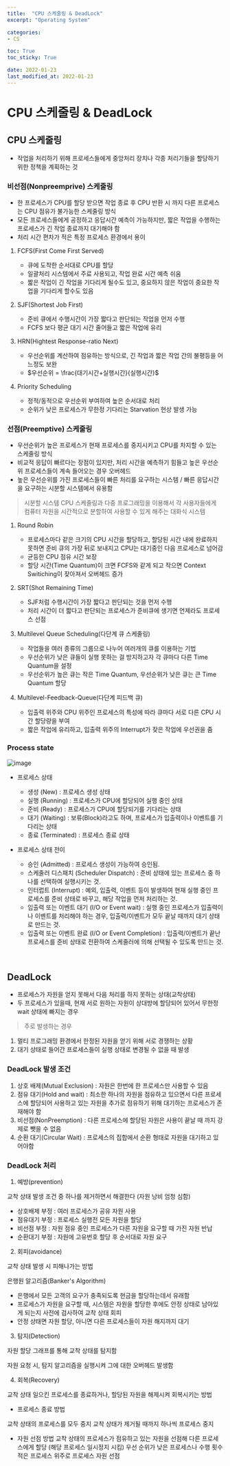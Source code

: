 ```yaml
---
title:  "CPU 스케줄링 & DeadLock"
excerpt: "Operating System"

categories:
- CS

toc: True
toc_sticky: True

date: 2022-01-23
last_modified_at: 2022-01-23
---
```


# CPU 스케줄링 & DeadLock

## CPU 스케줄링

- 작업을 처리하기 위해 프로세스들에게 중앙처리 장치나 각종 처리기들을 할당하기 위한 정책을 계획하는 것

### 비선점(Nonpreemprive) 스케줄링

- 한 프로세스가 CPU를 할당 받으면 작업 종료 후 CPU 반환 시 까지 다른 프로세스는 CPU 점유가 불가능한 스케줄링 방식
- 모든 프로세스들에게 공정하고 응답시간 예측이 가능하지만, 짧은 작업을 수행하는 프로세스가 긴 작업 종료까지 대기해야 함
- 처리 시간 편차가 적은 특정 프로세스 환경에서 용이

1. FCFS(First Come First Served)
   - 큐에 도착한 순서대로 CPU를 할당
   - 일괄처리 시스템에서 주료 사용되고, 작업 완료 시간 예측 쉬움
   - 짧은 작업이 긴 작업을 기다리게 될수도 있고, 중요하지 않은 작업이 중요한 작업을 기다리게 할수도 있음

2. SJF(Shortest Job First)
    - 준비 큐에서 수행시간이 가장 짧다고 판단되는 작업을 먼저 수행
    - FCFS 보다 평균 대기 시간 줄어들고 짧은 작업에 유리

3. HRN(Hightest Response-ratio Next)
    - 우선순위를 계산하여 점유하는 방식으로, 긴 작업과 짧은 작업 간의 불평등을 어느정도 보완
    - $우선순위 = \frac{대기시간+실행시간}{실행시간}$

4. Priority Scheduling
    - 정적/동적으로 우선순위 부여하여 높은 순서대로 처리
    - 순위가 낮은 프로세스가 무한정 기다리는 Starvation 현상 발생 가능

### 선점(Preemptive) 스케줄링

- 우선순위가 높은 프로세스가 현재 프로세스를 중지시키고 CPU를 차지할 수 있는 스케줄링 방식
- 비교적 응답이 빠르다는 장점이 있지만, 처리 시간을 예측하기 힘들고 높은 우선순위 프로세스들이 계속 들어오는 경우 오버헤드
- 높은 우선순위를 가진 프로세스들이 빠른 처리를 요구하는 시스템 / 빠른 응답시간을 요구하는 시분할 시스템에서 유용함

> 시분할 시스템 
> CPU 스케줄링과 다중 프로그래밍을 이용해서 각 사용자들에게 컴퓨터 자원을 시간적으로 분할하여 사용할 수 있게 해주는 대화식 시스템

1. Round Robin
    - 프로세스마다 같은 크기의 CPU 시간을 할당하고, 할당된 시간 내에 완료하지 못하면 준비 큐의 가장 뒤로 보내지고 CPU는 대기중인 다음 프로세스로 넘어감
    - 균등한 CPU 점유 시간 보장
    - 할당 시간(Time Quantum)이 크면 FCFS와 같게 되고 작으면 Context Switiching이 잦아져서 오버헤드 증가

2. SRT(Shot Remaining Time)
    - SJF처럼 수행시간이 가장 짧다고 판단되는 것을 먼저 수행
    - 처리 시간이 더 짧다고 판단되는 프로세스가 준비큐에 생기면 언제라도 프로세스 선점

3. Multilevel Queue Scheduling(다단계 큐 스케줄링)
    - 작업들을 여러 종류의 그룹으로 나누어 여러개의 큐를 이용하는 기법
    - 우선순위가 낮은 큐들이 실행 못하는 걸 방지하고자 각 큐마다 다른 Time Quantum을 설정
    - 우선순위가 높은 큐는 작은 Time Quantum, 우선순위가 낮은 큐는 큰 Time Quantum 할당

4. Multilevel-Feedback-Queue(다단계 피드백 큐)
    - 입출력 위주와 CPU 위주인 프로세스의 특성에 따라 큐마다 서로 다른 CPU 시간 할당량을 부여
    - 짧은 작업에 유리하고, 입출력 위주의 Interrupt가 잦은 작업에 우선권을 줌



### Process state

![image](https://user-images.githubusercontent.com/76996686/150683458-7623fe98-1184-4e6c-8c5f-7dd118c59a00.png)

- 프로세스 상태 
  - 생성 (New) : 프로세스 생성 상태
  - 실행 (Running) : 프로세스가 CPU에 할당되어 실행 중인 상태
  - 준비 (Ready) : 프로세스가 CPU에 할당되기를 기다리는 상태
  - 대기 (Waiting) : 보류(Block)라고도 하며, 프로세스가 입출력이나 이벤트를 기다리는 상태
  - 종료 (Terminated) : 프로세스 종료 상태

- 프로세스 상태 전이
  - 승인 (Admitted) : 프로세스 생성이 가능하여 승인됨.
  - 스케줄러 디스패치 (Scheduler Dispatch) : 준비 상태에 있는 프로세스 중 하나를 선택하여 실행시키는 것.
  - 인터럽트 (Interrupt) : 예외, 입출력, 이벤트 등이 발생하여 현재 실행 중인 프로세스를 준비 상태로 바꾸고, 해당 작업을 먼저 처리하는 것.
  - 입출력 또는 이벤트 대기 (I/O or Event wait) : 실행 중인 프로세스가 입출력이나 이벤트를 처리해야 하는 경우, 입출력/이벤트가 모두 끝날 때까지 대기 상태로 만드는 것.
  - 입출력 또는 이벤트 완료 (I/O or Event Completion) : 입출력/이벤트가 끝난 프로세스를 준비 상태로 전환하여 스케줄러에 의해 선택될 수 있도록 만드는 것.

<br>

## DeadLock

- 프로세스가 자원을 얻지 못해서 다음 처리를 하지 못하는 상태(교착상태)
- 두 프로세스가 있을때, 현재 서로 원하는 자원이 상대방에 할당되어 있어서 무한정 wait 상태에 빠지는 경우

> 주로 발생하는 경우

1. 멀티 프로그래밍 환경에서 한정된 자원을 얻기 위해 서로 경쟁하는 상황
2. 대기 상태로 들어간 프로세스들이 실행 상태로 변경될 수 없을 때 발생

### DeadLock 발생 조건

1. 상호 배제(Mutual Exclusion) : 자원은 한번에 한 프로세스만 사용할 수 있음
2. 점유 대기(Hold and wait) : 최소한 하나의 자원을 점유하고 있으면서 다른 프로세스에 할당되어 사용하고 있는 자원을 추가로 점유하기 위해 대기하는 프로세스가 존재해야 함
3. 비선점(NonPreemption) : 다른 프로세스에 할당된 자원은 사용이 끝날 때 까지 강제로 뺏을 수 없음
4. 순환 대기(Circular Wait) : 프로세스의 집합에서 순환 형태로 자원을 대기하고 있어야함

### DeadLock 처리

1. 예방(prevention)

교착 상태 발생 조건 중 하나를 제거하면서 해결한다 (자원 낭비 엄청 심함)

- 상호배제 부정 : 여러 프로세스가 공유 자원 사용
- 점유대기 부정 : 프로세스 실행전 모든 자원을 할당
- 비선점 부정 : 자원 점유 중인 프로세스가 다른 자원을 요구할 때 가진 자원 반납
- 순환대기 부정 : 자원에 고유번호 할당 후 순서대로 자원 요구

2. 회피(avoidance)

교착 상태 발생 시 피해나가는 방법

은행원 알고리즘(Banker's Algorithm)

- 은행에서 모든 고객의 요구가 충족되도록 현금을 할당하는데서 유래함
- 프로세스가 자원을 요구할 때, 시스템은 자원을 할당한 후에도 안정 상태로 남아있게 되는지 사전에 검사하여 교착 상태 회피
- 안정 상태면 자원 할당, 아니면 다른 프로세스들이 자원 해지까지 대기

3. 탐지(Detection)

자원 할당 그래프를 통해 교착 상태를 탐지함

자원 요청 시, 탐지 알고리즘을 실행시켜 그에 대한 오버헤드 발생함

4. 회복(Recovery)

교착 상태 일으킨 프로세스를 종료하거나, 할당된 자원을 해제시켜 회복시키는 방법

- 프로세스 종료 방법

교착 상태의 프로세스를 모두 중지
교착 상태가 제거될 때까지 하나씩 프로세스 중지

- 자원 선점 방법
교착 상태의 프로세스가 점유하고 있는 자원을 선점해 다른 프로세스에게 할당 (해당 프로세스 일시정지 시킴)
우선 순위가 낮은 프로세스나 수행 횟수 적은 프로세스 위주로 프로세스 자원 선점


